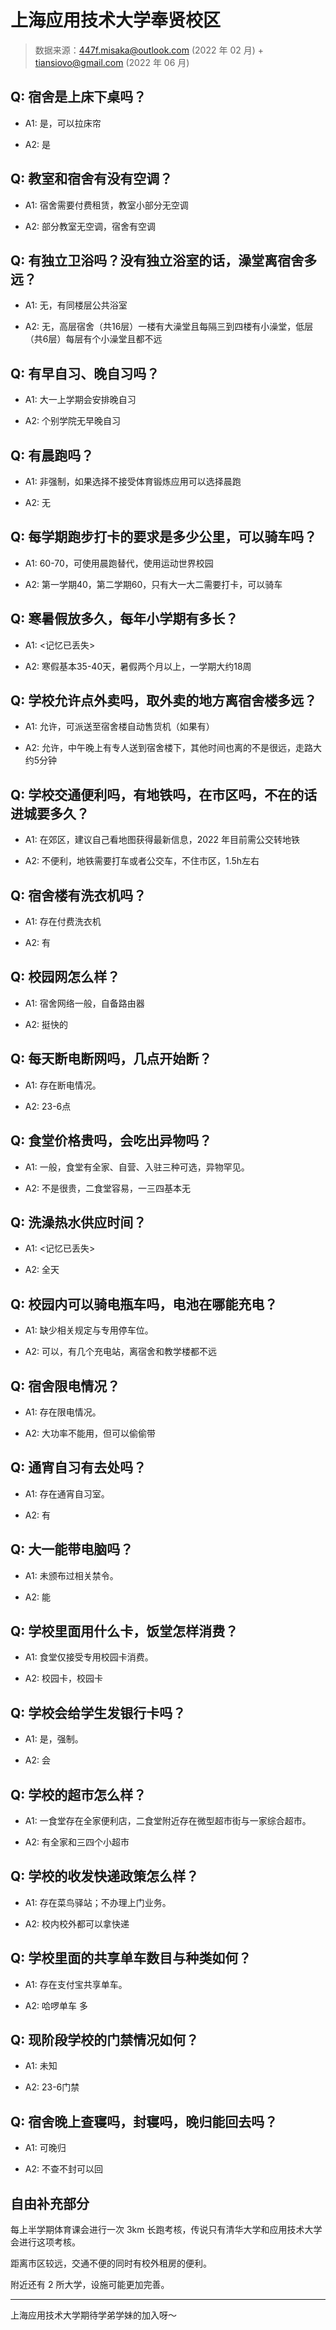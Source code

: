 # 上海应用技术大学奉贤校区

> 数据来源：447f.misaka@outlook.com (2022 年 02 月) + tiansiovo@gmail.com (2022 年 06 月)

## Q: 宿舍是上床下桌吗？

- A1: 是，可以拉床帘

- A2: 是

## Q: 教室和宿舍有没有空调？

- A1: 宿舍需要付费租赁，教室小部分无空调

- A2: 部分教室无空调，宿舍有空调

## Q: 有独立卫浴吗？没有独立浴室的话，澡堂离宿舍多远？

- A1: 无，有同楼层公共浴室

- A2: 无，高层宿舍（共16层）一楼有大澡堂且每隔三到四楼有小澡堂，低层（共6层）每层有个小澡堂且都不远

## Q: 有早自习、晚自习吗？

- A1: 大一上学期会安排晚自习

- A2: 个别学院无早晚自习

## Q: 有晨跑吗？

- A1: 非强制，如果选择不接受体育锻炼应用可以选择晨跑

- A2: 无

## Q: 每学期跑步打卡的要求是多少公里，可以骑车吗？

- A1: 60-70，可使用晨跑替代，使用运动世界校园

- A2: 第一学期40，第二学期60，只有大一大二需要打卡，可以骑车

## Q: 寒暑假放多久，每年小学期有多长？

- A1: <记忆已丢失>

- A2: 寒假基本35-40天，暑假两个月以上，一学期大约18周

## Q: 学校允许点外卖吗，取外卖的地方离宿舍楼多远？

- A1: 允许，可派送至宿舍楼自动售货机（如果有）

- A2: 允许，中午晚上有专人送到宿舍楼下，其他时间也离的不是很远，走路大约5分钟

## Q: 学校交通便利吗，有地铁吗，在市区吗，不在的话进城要多久？

- A1: 在郊区，建议自己看地图获得最新信息，2022 年目前需公交转地铁

- A2: 不便利，地铁需要打车或者公交车，不住市区，1.5h左右

## Q: 宿舍楼有洗衣机吗？

- A1: 存在付费洗衣机

- A2: 有

## Q: 校园网怎么样？

- A1: 宿舍网络一般，自备路由器

- A2: 挺快的

## Q: 每天断电断网吗，几点开始断？

- A1: 存在断电情况。

- A2: 23-6点

## Q: 食堂价格贵吗，会吃出异物吗？

- A1: 一般，食堂有全家、自营、入驻三种可选，异物罕见。

- A2: 不是很贵，二食堂容易，一三四基本无

## Q: 洗澡热水供应时间？

- A1: <记忆已丢失>

- A2: 全天

## Q: 校园内可以骑电瓶车吗，电池在哪能充电？

- A1: 缺少相关规定与专用停车位。

- A2: 可以，有几个充电站，离宿舍和教学楼都不远

## Q: 宿舍限电情况？

- A1: 存在限电情况。

- A2: 大功率不能用，但可以偷偷带

## Q: 通宵自习有去处吗？

- A1: 存在通宵自习室。

- A2: 有

## Q: 大一能带电脑吗？

- A1: 未颁布过相关禁令。

- A2: 能

## Q: 学校里面用什么卡，饭堂怎样消费？

- A1: 食堂仅接受专用校园卡消费。

- A2: 校园卡，校园卡

## Q: 学校会给学生发银行卡吗？

- A1: 是，强制。

- A2: 会

## Q: 学校的超市怎么样？

- A1: 一食堂存在全家便利店，二食堂附近存在微型超市街与一家综合超市。

- A2: 有全家和三四个小超市

## Q: 学校的收发快递政策怎么样？

- A1: 存在菜鸟驿站；不办理上门业务。

- A2: 校内校外都可以拿快递

## Q: 学校里面的共享单车数目与种类如何？

- A1: 存在支付宝共享单车。

- A2: 哈啰单车 多

## Q: 现阶段学校的门禁情况如何？

- A1: 未知

- A2: 23-6门禁

## Q: 宿舍晚上查寝吗，封寝吗，晚归能回去吗？

- A1: 可晚归

- A2: 不查不封可以回

## 自由补充部分

每上半学期体育课会进行一次 3km 长跑考核，传说只有清华大学和应用技术大学会进行这项考核。

距离市区较远，交通不便的同时有校外租房的便利。

附近还有 2 所大学，设施可能更加完善。

***

上海应用技术大学期待学弟学妹的加入呀～